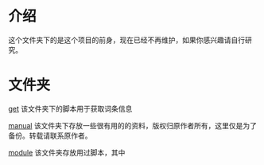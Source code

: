 # 介绍

这个文件夹下的是这个项目的前身，现在已经不再维护，如果你感兴趣请自行研究。

# 文件夹

[get](get) 该文件夹下的脚本用于获取词条信息

[manual](manual) 该文件夹下存放一些很有用的的资料，版权归原作者所有，这里仅是为了备份。转载请联系原作者。

[module](module) 该文件夹存放用过脚本，其中